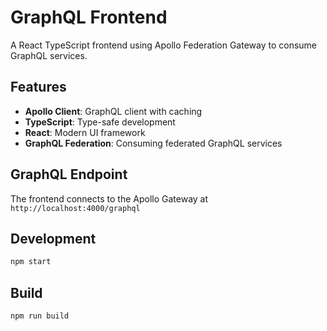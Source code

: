# GraphQL Frontend

A React TypeScript frontend using Apollo Federation Gateway to consume GraphQL services.

## Features

- **Apollo Client**: GraphQL client with caching
- **TypeScript**: Type-safe development
- **React**: Modern UI framework
- **GraphQL Federation**: Consuming federated GraphQL services

## GraphQL Endpoint

The frontend connects to the Apollo Gateway at `http://localhost:4000/graphql`

## Development

```bash
npm start
```

## Build

```bash
npm run build
```
